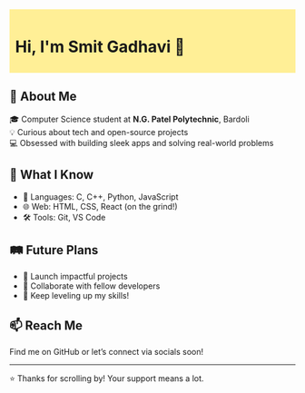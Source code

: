 <div style="background-color:#ffef96; padding:10px;">
  <h1>Hi, I'm Smit Gadhavi 👋</h1>
</div>
    </text>
  </svg>
</div>

## 📍 About Me
🎓 Computer Science student at **N.G. Patel Polytechnic**, Bardoli  
💡 Curious about tech and open-source projects  
💻 Obsessed with building sleek apps and solving real-world problems

## 🚀 What I Know
- 🧠 Languages: C, C++, Python, JavaScript  
- 🌐 Web: HTML, CSS, React (on the grind!)  
- 🛠️ Tools: Git, VS Code

## 🛤️ Future Plans
- 🔨 Launch impactful projects  
- 🤝 Collaborate with fellow developers  
- 🌱 Keep leveling up my skills!

## 📫 Reach Me
Find me on GitHub or let’s connect via socials soon!

---

⭐ Thanks for scrolling by! Your support means a lot.

